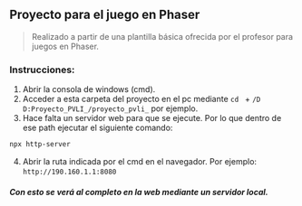 ## Proyecto para el juego en Phaser
> Realizado a partir de una plantilla básica ofrecida por el profesor para juegos en Phaser.
### Instrucciones:
1. Abrir la consola de windows (cmd).
2. Acceder a esta carpeta del proyecto en el pc mediante ```cd ``` + ```/D D:Proyecto_PVLI_/proyecto_pvli_``` por ejemplo.
3. Hace falta un servidor web para que se ejecute. Por lo que dentro de ese path ejecutar el siguiente comando:
```bash
npx http-server
```
4. Abrir la ruta indicada por el cmd en el navegador. Por ejemplo: ```http://190.160.1.1:8080```

##### Con esto se verá al completo en la web mediante un servidor local.
